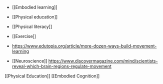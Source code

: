   - [[Embodied learning]]
  - [[Physical education]]
  - [[Physical literacy]]
  - [[Exercise]]

  - https://www.edutopia.org/article/more-dozen-ways-build-movement-learning

  - [[Neuroscience]]
    https://www.discovermagazine.com/mind/scientists-reveal-which-brain-regions-regulate-movement

[[Physical Education]] [[Embodied Cognition]]